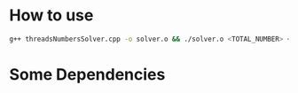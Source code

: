 # How to use

```bash
g++ threadsNumbersSolver.cpp -o solver.o && ./solver.o <TOTAL_NUMBER> <DENOMINATOR>
```

# Some Dependencies

```bash

```
